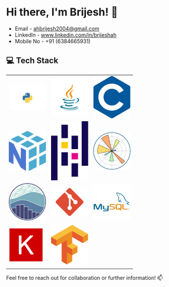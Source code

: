 # Hi there, I'm Brijesh! 👋

- Email - ahbrijesh2004@gmail.com
- LinkedIn - www.linkedin.com/in/brijeshah
- Mobile No - +91 (6384665931)

## 💻 Tech Stack
<table align="center">
  <tr>
    <td align="center"><img src="Img/python.png" alt="Python" width="100"/></td>
    <td align="center"><img src="Img/java.png" alt="Java" width="100"/></td>
    <td align="center"><img src="Img/C.png" alt="C" width="100"/></td>
  </tr>
  <tr>
    <td align="center"><img src="Img/numpy.png" alt="NumPy" width="100"/></td>
    <td align="center"><img src="Img/pandas.png" alt="Pandas" width="100"/></td>
    <td align="center"><img src="Img/matplotlib.png" alt="Matplotlib" width="100"/></td>
  </tr>
  <tr>
    <td align="center"><img src="Img/seaborn.png" alt="Seaborn" width="100"/></td>
    <td align="center"><img src="Img/git.png" alt="Git" width="100"/></td>
    <td align="center"><img src="Img/mysq.png" alt="MySQL" width="100"/></td>
  </tr>
  <tr>
    <td align="center"><img src="Img/Keras.png" alt="Keras" width="100"/></td>
    <td align="center"><img src="Img/Tensorflow.png" alt="TensorFlow" width="100"/></td>
  </tr>
</table>

Feel free to reach out for collaboration or further information! 📫
